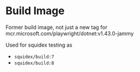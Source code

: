 # Build Image

Former build image, not just a new tag for mcr.microsoft.com/playwright/dotnet:v1.43.0-jammy

Used for squidex testing as 

* `squidex/build:7`
* `squidex/build:8`